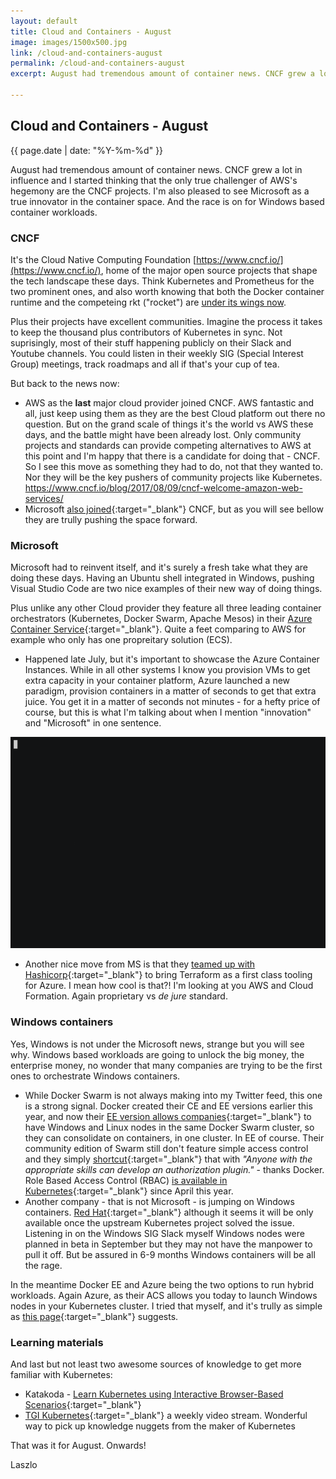 ```yaml
---
layout: default
title: Cloud and Containers - August
image: images/1500x500.jpg
link: /cloud-and-containers-august
permalink: /cloud-and-containers-august
excerpt: August had tremendous amount of container news. CNCF grew a lot in influence and I started thinking  that the only true challenger of AWS's hegemony are the CNCF projects. I'm also pleased to see Microsoft as a true innovator in the container space. And the race is on for Windows based container workloads.

--- 
```


## Cloud and Containers - August
{{ page.date | date: "%Y-%m-%d" }}

August had tremendous amount of container news. CNCF grew a lot in influence and I started thinking  that the only true challenger of AWS's hegemony are the CNCF projects. I'm also pleased to see Microsoft as a true innovator in the container space. And the race is on for Windows based container workloads.

### CNCF

It's the Cloud Native Computing Foundation [https://www.cncf.io/](https://www.cncf.io/), home of the major open source projects that shape the tech landscape these days. Think Kubernetes and Prometheus for the two prominent ones, and also worth knowing that both the Docker container runtime and the competeing rkt ("rocket") are [under its wings now](https://thenewstack.io/separate-votes-cncf-adopts-dockers-containerd-coreos-rkt/). 

Plus their projects have excellent communities. Imagine the process it takes to keep the thousand plus contributors of Kubernetes in sync. Not suprisingly, most of their stuff happening publicly on their Slack and Youtube channels. You could listen in their weekly SIG (Special Interest Group) meetings, track roadmaps and all if that's your cup of tea.

But back to the news now:
* AWS as the **last** major cloud provider joined CNCF. AWS fantastic and all, just keep using them as they are the best Cloud platform out there no question. But on the grand scale of things it's the world vs AWS these days, and the battle might have been already lost. Only community projects and standards can provide competing alternatives to AWS at this point and I'm happy that there is a candidate for doing that - CNCF. So I see this move as something they had to do, not that they wanted to. Nor they will be the key pushers of community projects like Kubernetes. https://www.cncf.io/blog/2017/08/09/cncf-welcome-amazon-web-services/
* Microsoft [also joined](https://www.cncf.io/announcement/2017/07/26/microsoft-joins-cloud-native-computing-foundation-platinum-member/){:target="_blank"} CNCF, but as you will see bellow they are trully pushing the space forward.

### Microsoft

Microsoft had to reinvent itself, and it's surely a fresh take what they are doing these days. Having an Ubuntu shell integrated in Windows, pushing Visual Studio Code are two nice examples of their new way of doing things. 

Plus unlike any other Cloud provider they feature all three leading container orchestrators (Kubernetes, Docker Swarm, Apache Mesos) in their [Azure Container Service](https://docs.microsoft.com/en-us/azure/container-service/){:target="_blank"}. Quite a feet comparing to AWS for example who only has one propreitary solution (ECS).

* Happened late July, but it's important to showcase the Azure Container Instances. While in all other systems I know you provision VMs to get extra capacity in your container platform, Azure launched a new paradigm, provision containers in a matter of seconds to get that extra juice. You get it in a matter of seconds not minutes - for a hefty price of course, but this is what I'm talking about when I mention "innovation" and "Microsoft" in one sentence.

![Azure Container Instances](images/aci-connector-k8s.gif)

* Another nice move from MS is that they [teamed up with Hashicorp](https://venturebeat.com/2017/08/17/hashicorp-and-microsoft-team-up-on-terraform-infrastructure-provisioning/){:target="_blank"} to bring Terraform as a first class tooling for Azure. I mean how cool is that?! I'm looking at you AWS and Cloud Formation. Again proprietary vs *de jure* standard.

### Windows containers

Yes, Windows is not under the Microsoft news, strange but you will see why. Windows based workloads are going to unlock the big money, the enterprise money, no wonder that many companies are trying to be the first ones to orchestrate Windows containers.

* While Docker Swarm is not always making into my Twitter feed, this one is a strong signal.
Docker created their CE and EE versions earlier this year, and now their [EE version allows companies](https://blog.docker.com/2017/08/docker-enterprise-edition-17-06/){:target="_blank"} to have Windows and Linux nodes in the same Docker Swarm cluster, so they can consolidate on containers, in one cluster. In EE of course. Their community edition of Swarm still don't feature simple access control and they simply [shortcut](https://docs.docker.com/engine/extend/plugins_authorization/#basic-principles){:target="_blank"} that with *"Anyone with the appropriate skills can develop an authorization plugin."* - thanks Docker. Role Based Access Control (RBAC) [is available in Kubernetes](https://laszlo.cloud/Why-access-control-is-key-for-a-secure-multi-tenant-Kubernetes-deployment){:target="_blank"} since April this year.
* Another company - that is not Microsoft - is jumping on Windows containers. [Red Hat](https://www.redhat.com/en/blog/supporting-windows-server-containers-red-hat-openshift){:target="_blank"} although it seems it will be only available once the upstream Kubernetes project solved the issue. 
Listening in on the Windows SIG Slack myself Windows nodes were planned in beta in September but they may not have the manpower to pull it off. But be assured in 6-9 months Windows containers will be all the rage.

In the meantime Docker EE and Azure being the two options to run hybrid workloads. Again Azure, as their ACS allows you today to launch Windows nodes in your Kubernetes cluster. I tried that myself, and it's trully as simple as [this page](https://docs.microsoft.com/en-us/azure/container-service/kubernetes/container-service-kubernetes-windows-walkthrough){:target="_blank"} suggests.

### Learning materials

And last but not least two awesome sources of knowledge to get more familiar with Kubernetes:

* Katakoda - [Learn Kubernetes using Interactive Browser-Based Scenarios](https://www.katacoda.com/courses/kubernetes){:target="_blank"}
* [TGI Kubernetes](https://www.youtube.com/watch?v=9YYeE-bMWv8){:target="_blank"} a weekly video stream. Wonderful way to pick up knowledge nuggets from the maker of Kubernetes

That was it for August. Onwards!

Laszlo

